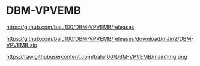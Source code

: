 # DBM-VPVEMB

https://github.com/balu100/DBM-VPVEMB/releases

https://github.com/balu100/DBM-VPVEMB/releases/download/main2/DBM-VPVEMB.zip

https://raw.githubusercontent.com/balu100/DBM-VPVEMB/main/img.png
